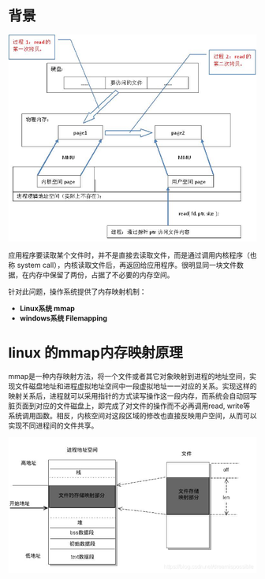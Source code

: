 # 背景

![](../image/os/osFileRead.gif)

​	应用程序要读取某个文件时，并不是直接去读取文件，而是通过调用内核程序（也称 system call），内核读取文件后，再返回给应用程序。很明显同一块文件数据，在内存中保留了两份，占据了不必要的内存空间。

针对此问题，操作系统提供了内存映射机制：

- **Linux系统  mmap**
- **windows系统 Filemapping**



# linux 的mmap内存映射原理

​	mmap是一种内存映射方法，将一个文件或者其它对象映射到进程的地址空间，实现文件磁盘地址和进程虚拟地址空间中一段虚拟地址一一对应的关系。实现这样的映射关系后，进程就可以采用指针的方式读写操作这一段内存，而系统会自动回写脏页面到对应的文件磁盘上，即完成了对文件的操作而不必再调用read, write等系统调用函数。相反，内核空间对这段区域的修改也直接反映用户空间，从而可以实现不同进程间的文件共享。

![](../image/os/file-mmap.png)

